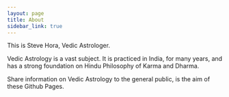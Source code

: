 ```yaml
---
layout: page
title: About
sidebar_link: true
---
```


This is Steve Hora, Vedic Astrologer.  

Vedic Astrology is a vast subject. It is practiced in India, for many years, and has a strong foundation
on Hindu Philosophy of Karma and Dharma.  

Share information on Vedic Astrology to the general public, is the aim of these Github Pages.  
